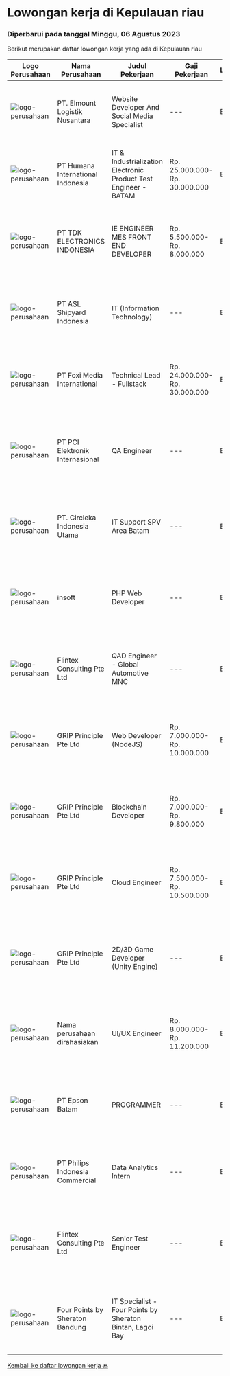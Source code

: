 
  # Lowongan kerja di Kepulauan riau

  ### Diperbarui pada tanggal Minggu, 06 Agustus 2023

  Berikut merupakan daftar lowongan kerja yang ada di Kepulauan riau

  |Logo Perusahaan | Nama Perusahaan | Judul Pekerjaan | Gaji Pekerjaan | Lokasi | Deskripsi | Tanggal diunggah | Pranala |
  | -------------- | --------------- | --------------- | --------- | --------- | -------------- | ------- | ----------- |
  |![logo-perusahaan](https://i.ibb.co/sqvTCh9/112815900-stock-vector-no-image-available-icon-flat-vector.webp)|PT. Elmount Logistik Nusantara|Website Developer And Social Media Specialist|---|Batam|Develop new web application or customize existing application Learn new technology when required in the process of application development Problem...|Jumat, 04 Agustus 2023|https://www.jobstreet.co.id/id/job/website-developer-and-social-media-specialist-4428028?token=0~be41fdc8-c703-4b34-b10d-2068473ac4f5&sectionRank=1&jobId=jobstreet-id-job-4428028|
|![logo-perusahaan](https://image-service-cdn.seek.com.au/0f2fe1beb2ba3c13e9e540565e111fe1061a5230/ee4dce1061f3f616224767ad58cb2fc751b8d2dc)|PT Humana International Indonesia|IT & Industrialization Electronic Product Test Engineer - BATAM|Rp. 25.000.000-Rp. 30.000.000|Batam|Requirements : Requires 5-7 years’ experience in Manufacturing Test Development. Bachelors of Science Degree in Electrical Engineering Strong...|Jumat, 28 Juli 2023|https://www.jobstreet.co.id/id/job/it-industrialization-electronic-product-test-engineer-batam-4419935?token=0~be41fdc8-c703-4b34-b10d-2068473ac4f5&sectionRank=2&jobId=jobstreet-id-job-4419935|
|![logo-perusahaan](https://image-service-cdn.seek.com.au/abf296bd91f8d6875073b1d919f8980bdd50bf3a/ee4dce1061f3f616224767ad58cb2fc751b8d2dc)|PT TDK ELECTRONICS INDONESIA|IE ENGINEER MES FRONT END DEVELOPER|Rp. 5.500.000-Rp. 8.000.000|Batam|A.   MES implementation Perform business process analysis – elaborate strategies and plans for implementation Understand the specific user...|Jumat, 28 Juli 2023|https://www.jobstreet.co.id/id/job/ie-engineer-mes-front-end-developer-4419438?token=0~be41fdc8-c703-4b34-b10d-2068473ac4f5&sectionRank=3&jobId=jobstreet-id-job-4419438|
|![logo-perusahaan](https://image-service-cdn.seek.com.au/8bfcad5cf06cb549462c081fef56ec32bc225d08/ee4dce1061f3f616224767ad58cb2fc751b8d2dc)|PT ASL Shipyard Indonesia|IT (Information Technology)|---|Batam|Qualification Bachelor's degree S1) it background Work experience minimum 1 year Proficient in programming (php, mysql, html, android, etc) and can to...|Senin, 31 Juli 2023|https://www.jobstreet.co.id/id/job/it-information-technology-4422171?token=0~be41fdc8-c703-4b34-b10d-2068473ac4f5&sectionRank=4&jobId=jobstreet-id-job-4422171|
|![logo-perusahaan](https://image-service-cdn.seek.com.au/a7fdbf5fc2bd46ab89b16d532e83f0dd8cf0dc43/ee4dce1061f3f616224767ad58cb2fc751b8d2dc)|PT Foxi Media International|Technical Lead - Fullstack|Rp. 24.000.000-Rp. 30.000.000|Batam|Description: Candidates with expertise in Mobile development, designing applications &amp; digital solutions with Android and/or iOS technologies...|Kamis, 27 Juli 2023|https://www.jobstreet.co.id/id/job/technical-lead-fullstack-4417445?token=0~be41fdc8-c703-4b34-b10d-2068473ac4f5&sectionRank=5&jobId=jobstreet-id-job-4417445|
|![logo-perusahaan](https://image-service-cdn.seek.com.au/daa97ff1abf4e9ff1f739c9f7b4f75a273868bb0/ee4dce1061f3f616224767ad58cb2fc751b8d2dc)|PT PCI Elektronik Internasional|QA Engineer|---|Batam|Qualifications: Education Engineering Degree  0-3 years’ experience as QA/QC in Electronic Manufacturing Company. Active in continuous improvement...|Senin, 24 Juli 2023|https://www.jobstreet.co.id/id/job/qa-engineer-4413288?token=0~be41fdc8-c703-4b34-b10d-2068473ac4f5&sectionRank=6&jobId=jobstreet-id-job-4413288|
|![logo-perusahaan](https://image-service-cdn.seek.com.au/214309697e91083577b2651502e56aafe98fb86b/ee4dce1061f3f616224767ad58cb2fc751b8d2dc)|PT. Circleka Indonesia Utama|IT Support SPV Area Batam|---|Batam|Tanggung Jawab : Sebagai penanggung jawab aspek / area ICT di distrik yang mencakup jaringan komunikasi komputer, internet, hardware dan software...|Selasa, 18 Juli 2023|https://www.jobstreet.co.id/id/job/it-support-spv-area-batam-4408019?token=0~be41fdc8-c703-4b34-b10d-2068473ac4f5&sectionRank=7&jobId=jobstreet-id-job-4408019|
|![logo-perusahaan](https://image-service-cdn.seek.com.au/748ccb82faa89e32bcb165f2820afa8578e75b0d/ee4dce1061f3f616224767ad58cb2fc751b8d2dc)|insoft|PHP Web Developer|---|Batam|Job Desription 1.    Membuat Aplikasi berbasis Web sesuai kebutuhan customer2.    Merespon dan menerima masukan tim dengan cepat3.    Mampu...|Jumat, 21 Juli 2023|https://www.jobstreet.co.id/id/job/php-web-developer-4411172?token=0~be41fdc8-c703-4b34-b10d-2068473ac4f5&sectionRank=8&jobId=jobstreet-id-job-4411172|
|![logo-perusahaan](https://image-service-cdn.seek.com.au/ac4f3e2c0896b776cabd8d4e3825fbe5a586fcd3/ee4dce1061f3f616224767ad58cb2fc751b8d2dc)|Flintex Consulting Pte Ltd|QAD Engineer - Global Automotive MNC|---|Batam|Benefits - Performance BonusPOSITION SUMMARY:        Key role in the development, implementation, and maintenance of our QAD software systems. Your...|Rabu, 19 Juli 2023|https://www.jobstreet.co.id/id/job/qad-engineer-global-automotive-mnc-10942820/origin/sg?token=0~be41fdc8-c703-4b34-b10d-2068473ac4f5&sectionRank=9&jobId=jobstreet-sg-job-10942820|
|![logo-perusahaan](https://image-service-cdn.seek.com.au/8c51cf5dbd86347d252e50eeeb10453b339c5fb7/ee4dce1061f3f616224767ad58cb2fc751b8d2dc)|GRIP Principle Pte Ltd|Web Developer (NodeJS)|Rp. 7.000.000-Rp. 10.000.000|Batam|WHAT YOU WILL LEARN  Strengthen your full-stack programming skills You'll learn how to write clean code by adhering to our programming best practices...|Minggu, 16 Juli 2023|https://www.jobstreet.co.id/id/job/web-developer-nodejs-4406106?token=0~be41fdc8-c703-4b34-b10d-2068473ac4f5&sectionRank=10&jobId=jobstreet-id-job-4406106|
|![logo-perusahaan](https://image-service-cdn.seek.com.au/8c51cf5dbd86347d252e50eeeb10453b339c5fb7/ee4dce1061f3f616224767ad58cb2fc751b8d2dc)|GRIP Principle Pte Ltd|Blockchain Developer|Rp. 7.000.000-Rp. 9.800.000|Batam|WHAT YOU WILL LEARN Strengthen your full-stack programming skills You'll learn how to write clean code by adhering to our programming best practices...|Minggu, 16 Juli 2023|https://www.jobstreet.co.id/id/job/blockchain-developer-4406107?token=0~be41fdc8-c703-4b34-b10d-2068473ac4f5&sectionRank=11&jobId=jobstreet-id-job-4406107|
|![logo-perusahaan](https://image-service-cdn.seek.com.au/126b726d280947124b62777270a5c4f1f8b4d4cb/ee4dce1061f3f616224767ad58cb2fc751b8d2dc)|GRIP Principle Pte Ltd|Cloud Engineer|Rp. 7.500.000-Rp. 10.500.000|Batam|WHAT YOU WILL LEARN  Develop your problem-solving skills and be a team player You’ll have the opportunity to solve challenging problems with the other...|Minggu, 16 Juli 2023|https://www.jobstreet.co.id/id/job/cloud-engineer-4406108?token=0~be41fdc8-c703-4b34-b10d-2068473ac4f5&sectionRank=12&jobId=jobstreet-id-job-4406108|
|![logo-perusahaan](https://image-service-cdn.seek.com.au/8c51cf5dbd86347d252e50eeeb10453b339c5fb7/ee4dce1061f3f616224767ad58cb2fc751b8d2dc)|GRIP Principle Pte Ltd|2D/3D Game Developer (Unity Engine)|---|Batam|THE OPPORTUNITYLooking for a developer to build Mobile RPG (Role-Playing Games) using the Unity framework. Your primary responsibilities will be to...|Minggu, 16 Juli 2023|https://www.jobstreet.co.id/id/job/2d-3d-game-developer-unity-engine-4406105?token=0~be41fdc8-c703-4b34-b10d-2068473ac4f5&sectionRank=13&jobId=jobstreet-id-job-4406105|
|![logo-perusahaan](https://i.ibb.co/sqvTCh9/112815900-stock-vector-no-image-available-icon-flat-vector.webp)|Nama perusahaan dirahasiakan|UI/UX Engineer|Rp. 8.000.000-Rp. 11.200.000|Batam|Job Description : Designing UI for multiple platforms (web and mobile) Ensure consistency of the UI across multiple platforms with elegant frontend...|Jumat, 14 Juli 2023|https://www.jobstreet.co.id/id/job/ui-ux-engineer-4404295?token=0~be41fdc8-c703-4b34-b10d-2068473ac4f5&sectionRank=14&jobId=jobstreet-id-job-4404295|
|![logo-perusahaan](https://image-service-cdn.seek.com.au/4d06c084e225b457a4b83cdffb7f2c2c0d839551/ee4dce1061f3f616224767ad58cb2fc751b8d2dc)|PT Epson Batam|PROGRAMMER|---|Batam|Requirements: Candidate must possess at least Diploma/ Bachelor's Degree in Engineering Computer, Computer Science/Information Technology or...|Sabtu, 08 Juli 2023|https://www.jobstreet.co.id/id/job/programmer-4397647?token=0~be41fdc8-c703-4b34-b10d-2068473ac4f5&sectionRank=15&jobId=jobstreet-id-job-4397647|
|![logo-perusahaan](https://image-service-cdn.seek.com.au/da470042a30c3b7dbce10e0c4733b0c9ec6fec9a/ee4dce1061f3f616224767ad58cb2fc751b8d2dc)|PT Philips Indonesia Commercial|Data Analytics Intern|---|Batam|Job TitleData Analytics InternJob DescriptionPhilips is a global leader in health technology, committed to improving billions of lives worldwide and...|Rabu, 26 Juli 2023|https://www.jobstreet.co.id/id/job/data-analytics-intern-1036521368?token=0~be41fdc8-c703-4b34-b10d-2068473ac4f5&sectionRank=16&jobId=jobstreet-id-job-1036521368|
|![logo-perusahaan](https://i.ibb.co/sqvTCh9/112815900-stock-vector-no-image-available-icon-flat-vector.webp)|Flintex Consulting Pte Ltd|Senior Test Engineer|---|Batam|POSITION SUMMARY:Responsible for working in a group environment in coordination with engineering and manufacturing teams to support new products test...|Selasa, 25 Juli 2023|https://www.jobstreet.co.id/id/job/senior-test-engineer-1036510908?token=0~be41fdc8-c703-4b34-b10d-2068473ac4f5&sectionRank=17&jobId=jobstreet-id-job-1036510908|
|![logo-perusahaan](https://i.ibb.co/sqvTCh9/112815900-stock-vector-no-image-available-icon-flat-vector.webp)|Four Points by Sheraton Bandung|IT Specialist - Four Points by Sheraton Bintan, Lagoi Bay|---|Bintan|POSITION SUMMARYInstall, configure, manage, maintain, test, evaluate, and repair computer networks, workstations, support server system(s), supporting...|Sabtu, 08 Juli 2023|https://www.jobstreet.co.id/id/job/it-specialist-four-points-by-sheraton-bintan-lagoi-bay-1036361109?token=0~be41fdc8-c703-4b34-b10d-2068473ac4f5&sectionRank=18&jobId=jobstreet-id-job-1036361109|


  [Kembali ke daftar lowongan kerja 🔙](../README.md#daftar-lowongan-kerja)
  